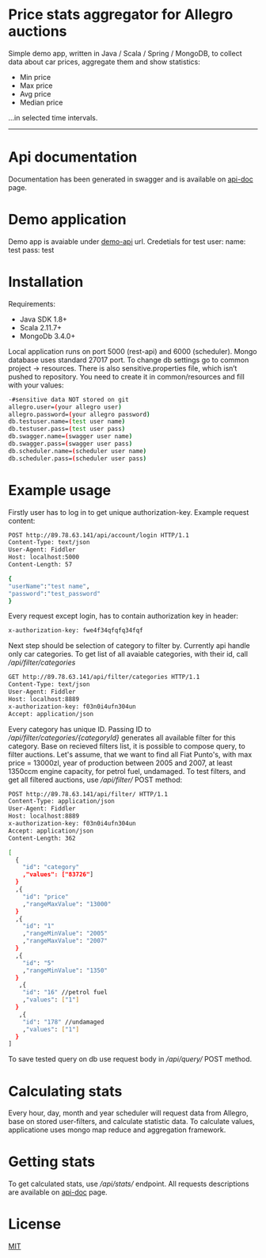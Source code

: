 # Price stats aggregator for Allegro auctions

Simple demo app, written in Java / Scala / Spring / MongoDB, to collect data about car prices, aggregate them and show statistics:
- Min price
- Max price
- Avg price
- Median price

...in selected time intervals.

---------------------------------------------------------------------------

# Api documentation
Documentation has been generated in swagger and is available on [api-doc](http://89.78.63.141/swagger-ui.html) page.

# Demo application
Demo app is avaiable under [demo-api](http://89.78.63.141/api) url. Credetials for test user:
name: test
pass: test

# Installation

Requirements:
+ Java SDK 1.8+
+ Scala 2.11.7+
+ MongoDb 3.4.0+

Local application runs on port 5000 (rest-api) and 6000 (scheduler). Mongo database uses standard 27017 port. To change db settings go to common project -> resources.
There is also sensitive.properties file, which isn’t pushed to repository. You need to create it in common/resources and fill with your values:

```sh
-#sensitive data NOT stored on git
allegro.user=(your allegro user)
allegro.password=(your allegro password)
db.testuser.name=(test user name)
db.testuser.pass=(test user pass)
db.swagger.name=(swagger user name)
db.swagger.pass=(swagger user pass)
db.scheduler.name=(scheduler user name)
db.scheduler.pass=(scheduler user pass)
```

# Example usage

Firstly user has to log in to get unique authorization-key. 
Example request content:
```sh
POST http://89.78.63.141/api/account/login HTTP/1.1
Content-Type: text/json
User-Agent: Fiddler
Host: localhost:5000
Content-Length: 57

{
"userName":"test name",
"password":"test_password"
}
```

Every request except login, has to contain authorization key in header:
```sh
x-authorization-key: fwe4f34qfqfq34fqf
```

Next step should be selection of category to filter by. Currently api handle only car categories. To get list of all avaiable categories, with their id, call */api/filter/categories*

```sh
GET http://89.78.63.141/api/filter/categories HTTP/1.1
Content-Type: text/json
User-Agent: Fiddler
Host: localhost:8889
x-authorization-key: f03n0i4ufn304un
Accept: application/json
```

Every category has unique ID. Passing ID to */api/filter/categories/{categoryId}* generates all available filter for this category.
Base on recieved filters list, it is possible to compose query, to filter auctions. Let's assume, that we want to find all Fiat Punto's, with max price = 13000zl, year of production between 2005 and 2007, at least 1350ccm engine capacity, for petrol fuel, undamaged. To test filters, and get all filtered auctions, use */api/filter/* POST method:

```sh
POST http://89.78.63.141/api/filter/ HTTP/1.1
Content-Type: application/json
User-Agent: Fiddler
Host: localhost:8889
x-authorization-key: f03n0i4ufn304un
Accept: application/json
Content-Length: 362

[
  {
    "id": "category"
    ,"values": ["83726"]
  }
  ,{
    "id": "price"
    ,"rangeMaxValue": "13000"
  }
  ,{
    "id": "1"
    ,"rangeMinValue": "2005"
    ,"rangeMaxValue": "2007"
  }
  ,{
    "id": "5"
    ,"rangeMinValue": "1350"
  }
   ,{
    "id": "16" //petrol fuel
    ,"values": ["1"]
  }
   ,{
    "id": "178" //undamaged
    ,"values": ["1"]
  }
]
```

To save tested query on db use request body in */api/query/* POST method. 

# Calculating stats

Every hour, day, month and year scheduler will request data from Allegro, base on stored user-filters, and calculate statistic data. To calculate values, applicatione uses mongo map reduce and aggregation framework.

# Getting stats

To get calculated stats, use */api/stats/* endpoint. All requests descriptions are available on [api-doc](http://89.78.63.141/swagger-ui.html) page.

# License 

[MIT](https://opensource.org/licenses/MIT)
